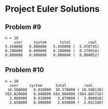 # Project Euler Solutions #

## Problem #9

    n = 10
        user     system      total        real
    5.450000   0.000000   5.450000 (  5.470745)
    0.180000   0.000000   0.180000 (  0.179554)
    0.000000   0.000000   0.000000 (  0.000052)

## Problem #10

    n = 10
      user     system      total        real
     10.560000   0.010000  10.570000 ( 10.580138)
    503.820000   0.040000 503.860000 (504.865726)
      3.860000   0.010000   3.870000 (  3.868810)
      2.650000   0.000000   2.650000 (  2.652160)
